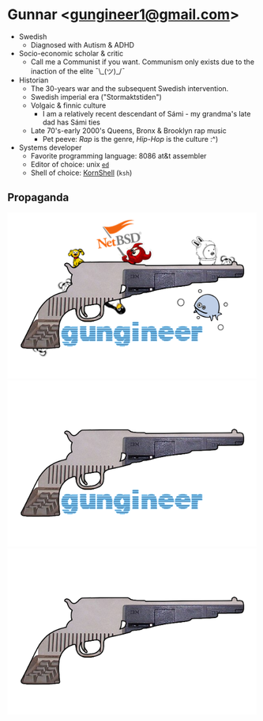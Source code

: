 # Gunnar &lt;gungineer1@gmail.com&gt;
* Swedish
  * Diagnosed with Autism & ADHD
* Socio-economic scholar & critic
  * Call me a Communist if you want. Communism only exists due to the inaction of the elite ¯\\\_(ツ)_/¯
* Historian
  * The 30-years war and the subsequent Swedish intervention.
  * Swedish imperial era ("Stormaktstiden")
  * Volgaic & finnic culture
    * I am a relatively recent descendant of Sámi - my grandma's late dad has Sámi ties
  * Late 70's-early 2000's Queens, Bronx & Brooklyn rap music
    * Pet peeve: *Rap* is the genre, *Hip-Hop* is the culture :^)
* Systems developer
  * Favorite programming language: 8086 at&t assembler
  * Editor of choice: unix [`ed`](https://en.wikipedia.org/wiki/Ed_(text_editor))
  * Shell of choice: [KornShell](https://en.wikipedia.org/wiki/KornShell) (`ksh`)

## Propaganda

![gungineer3.png](./gungineer3.png)
![gungineer2.png](./gungineer2.png)
![gungineer.png](./gungineer.png)

